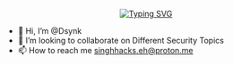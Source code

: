 <p align="center">
<a href="https://github.com/SinghHacks">
    <img src="https://readme-typing-svg.demolab.com?font=Georgia&size=18&duration=2000&pause=100&multiline=true&width=500&height=80&lines=Dsynk;Cybersecurity+Researcher+%7C+API+Pentester;Mobile+Pentester+%7C+WebApplication+Pentester+%7C+" alt="Typing SVG" />
</a>
<br/>

</p> 



- 👋 Hi, I’m @Dsynk
- 💞️ I’m looking to collaborate on Different Security Topics
- 📫 How to reach me singhhacks.eh@proton.me

<!---
SinghHacks/SinghHacks is a ✨ special ✨ repository because its `README.md` (this file) appears on your GitHub profile.
You can click the Preview link to take a look at your changes.
--->
